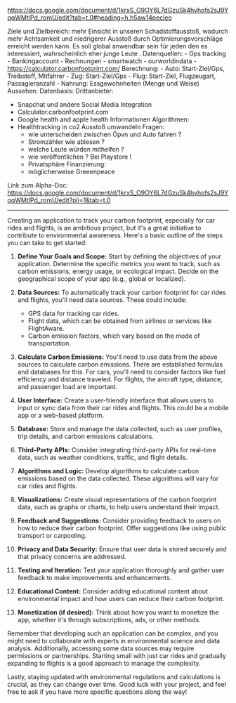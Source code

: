 https://docs.google.com/document/d/1krxS_O9OY6L7dGzuSk4hyhofs2sJ9YqqWMtlPd_romU/edit?tab=t.0#heading=h.h5aw14pecleo

Ziele und Zielbereich:
	mehr Einsicht in unseren Schadstoffausstoß, wodurch mehr Achtsamkeit und niedrigerer Ausstoß durch Optimierungsvorschläge erreicht werden kann. Es soll global anwendbar sein für jeden den es interessiert, wahrscheinlich eher junge Leute .
Datenquellen:
	- Gps tracking
	- Bankingaccount
	- Rechnungen
	- smartwatch
	- ourworldindata
	- https://calculator.carbonfootprint.com/
Berechnung:
	- Auto: Start-Ziel/Gps, Treibstoff, Mitfahrer
	- Zug: Start-Ziel/Gps
	- Flug: Start-Ziel, Flugzeugart, Passagieranzahl
	- Nahrung: Essgewohnheiten (Menge und Weise)
Aussehen:
Datenbasis:
Drittanbieter:
-  Snapchat und andere Social Media Integration
- Calculator.carbonfootprint.com
- Google health and apple health Informationen
Algorithmen:
- Healthtracking in co2 Ausstoß umwandeln
Fragen:
	- wie unterscheiden zwischen Öpvn und Auto fahren ?
	- Stromzähler wie ablesen ?
	- welche Leute würden mithelfen ?
	- wie veröffentlichen ? Bei Playstore !
	- Privatsphäre
Finanzierung:
	- möglicherweise Greeenpeace

 Link zum Alpha-Doc:
 https://docs.google.com/document/d/1krxS_O9OY6L7dGzuSk4hyhofs2sJ9YqqWMtlPd_romU/edit?pli=1&tab=t.0

---
Creating an application to track your carbon footprint, especially for car rides and flights, is an ambitious project, but it's a great initiative to contribute to environmental awareness. Here's a basic outline of the steps you can take to get started:

1. **Define Your Goals and Scope:**
   Start by defining the objectives of your application. Determine the specific metrics you want to track, such as carbon emissions, energy usage, or ecological impact. Decide on the geographical scope of your app (e.g., global or localized).

2. **Data Sources:**
   To automatically track your carbon footprint for car rides and flights, you'll need data sources. These could include:
   - GPS data for tracking car rides.
   - Flight data, which can be obtained from airlines or services like FlightAware.
   - Carbon emission factors, which vary based on the mode of transportation.

3. **Calculate Carbon Emissions:**
   You'll need to use data from the above sources to calculate carbon emissions. There are established formulas and databases for this. For cars, you'll need to consider factors like fuel efficiency and distance traveled. For flights, the aircraft type, distance, and passenger load are important.

4. **User Interface:**
   Create a user-friendly interface that allows users to input or sync data from their car rides and flights. This could be a mobile app or a web-based platform.

5. **Database:**
   Store and manage the data collected, such as user profiles, trip details, and carbon emissions calculations.

6. **Third-Party APIs:**
   Consider integrating third-party APIs for real-time data, such as weather conditions, traffic, and flight details.

7. **Algorithms and Logic:**
   Develop algorithms to calculate carbon emissions based on the data collected. These algorithms will vary for car rides and flights.

8. **Visualizations:**
   Create visual representations of the carbon footprint data, such as graphs or charts, to help users understand their impact.

9. **Feedback and Suggestions:**
   Consider providing feedback to users on how to reduce their carbon footprint. Offer suggestions like using public transport or carpooling.

10. **Privacy and Data Security:**
    Ensure that user data is stored securely and that privacy concerns are addressed.

11. **Testing and Iteration:**
    Test your application thoroughly and gather user feedback to make improvements and enhancements.

12. **Educational Content:**
    Consider adding educational content about environmental impact and how users can reduce their carbon footprint.

13. **Monetization (if desired):**
    Think about how you want to monetize the app, whether it's through subscriptions, ads, or other methods.

Remember that developing such an application can be complex, and you might need to collaborate with experts in environmental science and data analysis. Additionally, accessing some data sources may require permissions or partnerships. Starting small with just car rides and gradually expanding to flights is a good approach to manage the complexity.

Lastly, staying updated with environmental regulations and calculations is crucial, as they can change over time. Good luck with your project, and feel free to ask if you have more specific questions along the way!

